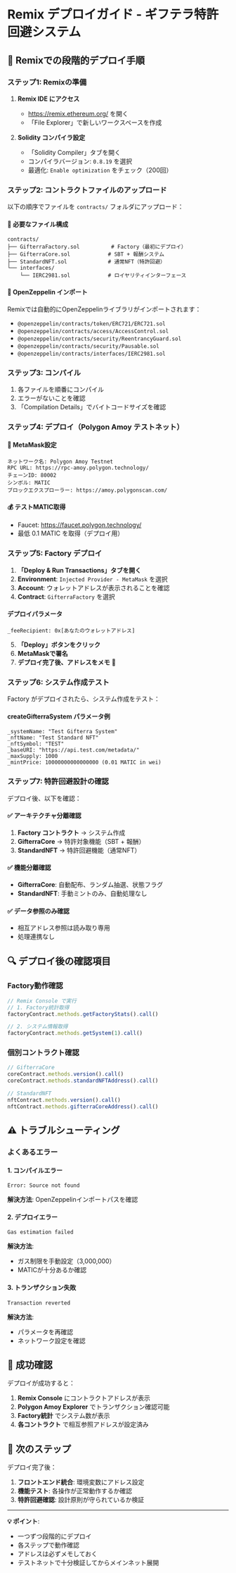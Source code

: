 # Remix デプロイガイド - ギフテラ特許回避システム

## 🚀 Remixでの段階的デプロイ手順

### ステップ1: Remixの準備

1. **Remix IDE にアクセス**
   - https://remix.ethereum.org/ を開く
   - 「File Explorer」で新しいワークスペースを作成

2. **Solidity コンパイラ設定**
   - 「Solidity Compiler」タブを開く
   - コンパイラバージョン: `0.8.19` を選択
   - 最適化: `Enable optimization` をチェック（200回）

### ステップ2: コントラクトファイルのアップロード

以下の順序でファイルを `contracts/` フォルダにアップロード：

#### 📁 必要なファイル構成
```
contracts/
├── GifterraFactory.sol          # Factory（最初にデプロイ）
├── GifterraCore.sol            # SBT + 報酬システム
├── StandardNFT.sol             # 通常NFT（特許回避）
└── interfaces/
    └── IERC2981.sol            # ロイヤリティインターフェース
```

#### 🔧 OpenZeppelin インポート
Remixでは自動的にOpenZeppelinライブラリがインポートされます：
- `@openzeppelin/contracts/token/ERC721/ERC721.sol`
- `@openzeppelin/contracts/access/AccessControl.sol`
- `@openzeppelin/contracts/security/ReentrancyGuard.sol`
- `@openzeppelin/contracts/security/Pausable.sol`
- `@openzeppelin/contracts/interfaces/IERC2981.sol`

### ステップ3: コンパイル

1. 各ファイルを順番にコンパイル
2. エラーがないことを確認
3. 「Compilation Details」でバイトコードサイズを確認

### ステップ4: デプロイ（Polygon Amoy テストネット）

#### 🦊 MetaMask設定
```
ネットワーク名: Polygon Amoy Testnet
RPC URL: https://rpc-amoy.polygon.technology/
チェーンID: 80002
シンボル: MATIC
ブロックエクスプローラー: https://amoy.polygonscan.com/
```

#### 💰 テストMATIC取得
- Faucet: https://faucet.polygon.technology/
- 最低 0.1 MATIC を取得（デプロイ用）

### ステップ5: Factory デプロイ

1. **「Deploy & Run Transactions」タブを開く**
2. **Environment**: `Injected Provider - MetaMask` を選択
3. **Account**: ウォレットアドレスが表示されることを確認
4. **Contract**: `GifterraFactory` を選択

#### デプロイパラメータ
```
_feeRecipient: 0x[あなたのウォレットアドレス]
```

5. **「Deploy」ボタンをクリック**
6. **MetaMaskで署名**
7. **デプロイ完了後、アドレスをメモ** 📝

### ステップ6: システム作成テスト

Factory がデプロイされたら、システム作成をテスト：

#### createGifterraSystem パラメータ例
```
_systemName: "Test Gifterra System"
_nftName: "Test Standard NFT"
_nftSymbol: "TEST"
_baseURI: "https://api.test.com/metadata/"
_maxSupply: 1000
_mintPrice: 10000000000000000 (0.01 MATIC in wei)
```

### ステップ7: 特許回避設計の確認

デプロイ後、以下を確認：

#### ✅ **アーキテクチャ分離確認**
1. **Factory コントラクト** → システム作成
2. **GifterraCore** → 特許対象機能（SBT + 報酬）
3. **StandardNFT** → 特許回避機能（通常NFT）

#### ✅ **機能分離確認**
- **GifterraCore**: 自動配布、ランダム抽選、状態フラグ
- **StandardNFT**: 手動ミントのみ、自動処理なし

#### ✅ **データ参照のみ確認**
- 相互アドレス参照は読み取り専用
- 処理連携なし

## 🔍 デプロイ後の確認項目

### Factory動作確認
```javascript
// Remix Console で実行
// 1. Factory統計取得
factoryContract.methods.getFactoryStats().call()

// 2. システム情報取得
factoryContract.methods.getSystem(1).call()
```

### 個別コントラクト確認
```javascript
// GifterraCore
coreContract.methods.version().call()
coreContract.methods.standardNFTAddress().call()

// StandardNFT  
nftContract.methods.version().call()
nftContract.methods.gifterraCoreAddress().call()
```

## ⚠️ トラブルシューティング

### よくあるエラー

#### 1. **コンパイルエラー**
```
Error: Source not found
```
**解決方法**: OpenZeppelinインポートパスを確認

#### 2. **デプロイエラー**
```
Gas estimation failed
```
**解決方法**: 
- ガス制限を手動設定（3,000,000）
- MATICが十分あるか確認

#### 3. **トランザクション失敗**
```
Transaction reverted
```
**解決方法**:
- パラメータを再確認
- ネットワーク設定を確認

## 🎉 成功確認

デプロイが成功すると：

1. **Remix Console** にコントラクトアドレスが表示
2. **Polygon Amoy Explorer** でトランザクション確認可能
3. **Factory統計** でシステム数が表示
4. **各コントラクト** で相互参照アドレスが設定済み

## 📝 次のステップ

デプロイ完了後：
1. **フロントエンド統合**: 環境変数にアドレス設定
2. **機能テスト**: 各操作が正常動作するか確認
3. **特許回避確認**: 設計原則が守られているか検証

---

**💡 ポイント**: 
- 一つずつ段階的にデプロイ
- 各ステップで動作確認
- アドレスは必ずメモしておく
- テストネットで十分検証してからメインネット展開